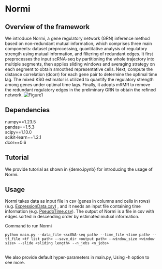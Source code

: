 # Normi
## Overview of the framework
We introduce Normi, a gene regulatory network (GRN) inference method based on non-redundant mutual information, which comprises three main components: dataset preprocessing, quantitative analysis of regulatory strength using mutual information, and filtering of redundant edges. It first preprocesses the input scRNA-seq by partitioning the whole trajectory into multiple segments, then applies sliding windows and averaging strategy on each segment to obtain smoothed representative cells. Next, compute the distance correlation (dcorr) for each gene pair to determine the optimal time lag. The mixed KSG estimator is utilized to quantify the regulatory strength among genes under optimal time lags. Finally, it adopts mRMR to remove the redundant regulatory edges in the preliminary GRN to obtain the refined network.
![Figure1](https://github.com/CSUBioGroup/Normi/assets/52996140/172a0e50-2b87-4eb5-992c-2e2318fd77c6)



## Dependencies
numpy==1.23.5
<br />pandas==1.5.3
<br />scipy==1.10.0
<br />scikit-learn==1.2.1
<br />dcor==0.6<br />

## Tutorial
We provide tutorial as shown in {demo.ipynb} for introducing the usage of Normi.

## Usage
Normi takes data as input file in csv (genes in columns and cells in rows)(e.g. [ExpressionData.csv](https://github.com/CSUBioGroup/Normi/files/12066810/ExpressionData.csv))
, and it needs an input file containing time information (e.g. [PseudoTime.csv](https://github.com/CSUBioGroup/Normi/files/12066811/PseudoTime.csv)). The output of Normi is a file in csv with edges sorted in descending order by estimated mutual information.

Command to run Normi


```
python main.py --data_file <scGNA-seq path> --time_file <time path> --tf_file <tf list path> --save_dir <output path> --window_size <window size> --slide <sliding length> --n_jobs <n_jobs>
```
<br />We also provide default hyper-parameters in main.py, Using -h option to see more.
